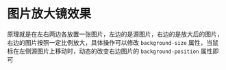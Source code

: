 # 图片放大镜效果

原理就是在左右两边各放置一张图片，左边的是源图片，右边的是放大后的图片，右边的图片按照一定比例放大，具体操作可以修改 `background-size` 属性，当鼠标在左侧源图片上移动时，动态的改变右边图片的 `background-position` 属性即可  


